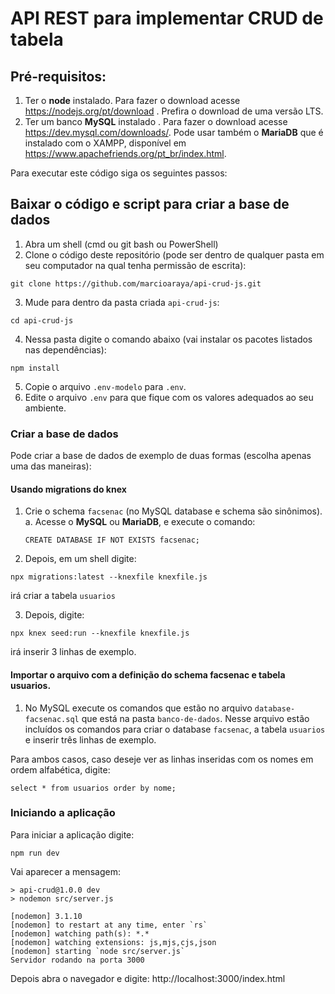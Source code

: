 # API REST para implementar CRUD de tabela
  
## Pré-requisitos:
1. Ter o **node** instalado. Para fazer o download acesse https://nodejs.org/pt/download . Prefira o download de uma versão LTS.
2. Ter um banco **MySQL** instalado . Para fazer o download acesse https://dev.mysql.com/downloads/. Pode usar também o **MariaDB** que é instalado com o XAMPP, disponível em https://www.apachefriends.org/pt_br/index.html. 
  
Para executar este código siga os seguintes passos:  
## Baixar o código e script para criar a base de dados
1. Abra um shell (cmd ou git bash ou PowerShell)
2. Clone o código deste repositório (pode ser dentro de qualquer pasta em seu computador na qual tenha permissão de escrita):
```
git clone https://github.com/marcioaraya/api-crud-js.git 
```
3. Mude para dentro da pasta criada `api-crud-js`:
```
cd api-crud-js
```
4. Nessa pasta digite o comando abaixo (vai instalar os pacotes listados nas dependências):
```
npm install
```
5. Copie o arquivo `.env-modelo` para `.env`.  
6. Edite o arquivo `.env` para que fique com os valores adequados ao seu ambiente.


  
### Criar a base de dados  

Pode criar a base de dados de exemplo de duas formas (escolha apenas uma das maneiras):  
  
#### Usando migrations do knex  
1. Crie o schema `facsenac` (no MySQL database e schema são sinônimos).
   a. Acesse o **MySQL** ou **MariaDB**, e execute o comando:
   ```
   CREATE DATABASE IF NOT EXISTS facsenac;
   ```
2. Depois, em um shell digite:
```
npx migrations:latest --knexfile knexfile.js
```
irá criar a tabela `usuarios`  


3. Depois, digite:
```
npx knex seed:run --knexfile knexfile.js
```
irá inserir 3 linhas de exemplo.  


#### Importar o arquivo com a definição do schema facsenac e tabela usuarios.
1. No MySQL execute os comandos que estão no arquivo `database-facsenac.sql` que está na pasta `banco-de-dados`. Nesse arquivo estão incluídos os comandos para criar o database `facsenac`, a tabela `usuarios` e inserir três linhas de exemplo.  
   

Para ambos casos, caso deseje ver as linhas inseridas com os nomes em ordem alfabética, digite:  
```
select * from usuarios order by nome;
```  

### Iniciando a aplicação
  
Para iniciar a aplicação digite:
```
npm run dev
```

Vai aparecer a mensagem: 
```
> api-crud@1.0.0 dev
> nodemon src/server.js

[nodemon] 3.1.10
[nodemon] to restart at any time, enter `rs`
[nodemon] watching path(s): *.*
[nodemon] watching extensions: js,mjs,cjs,json
[nodemon] starting `node src/server.js`
Servidor rodando na porta 3000
```


Depois abra o navegador e digite:
http://localhost:3000/index.html

